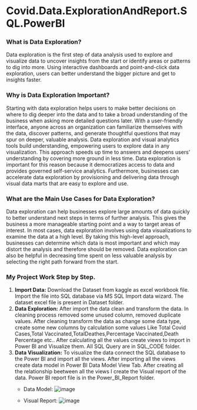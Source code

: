 # Covid.Data.ExplorationAndReport.SQL.PowerBI

### What is Data Exploration?
Data exploration is the first step of data analysis used to explore and visualize data to uncover insights from the start or identify areas or patterns to dig into more. Using interactive dashboards and point-and-click data exploration, users can better understand the bigger picture and get to insights faster.

### Why is Data Exploration Important?
Starting with data exploration helps users to make better decisions on where to dig deeper into the data and to take a broad understanding of the business when asking more detailed questions later. With a user-friendly interface, anyone across an organization can familiarize themselves with the data, discover patterns, and generate thoughtful questions that may spur on deeper, valuable analysis.
Data exploration and visual analytics tools build understanding, empowering users to explore data in any visualization. This approach speeds up time to answers and deepens users’ understanding by covering more ground in less time. Data exploration is important for this reason because it democratizes access to data and provides governed self-service analytics. Furthermore, businesses can accelerate data exploration by provisioning and delivering data through visual data marts that are easy to explore and use.

### What are the Main Use Cases for Data Exploration?
Data exploration can help businesses explore large amounts of data quickly to better understand next steps in terms of further analysis. This gives the business a more manageable starting point and a way to target areas of interest. In most cases, data exploration involves using data visualizations to examine the data at a high level. By taking this high-level approach, businesses can determine which data is most important and which may distort the analysis and therefore should be removed. Data exploration can also be helpful in decreasing time spent on less valuable analysis by selecting the right path forward from the start.

### My Project Work Step by Step.
1. **Import Data:** Download the Dataset from kaggle as excel workbook file. Import the file into SQL database via MS SQL Import data wizard. The dataset excel file is present in Dataset folder.
2. **Data Exploration:** After import the data clean and transform the data. In cleaning process removed some unused column, removed duplicate values. After cleaning transform the data as change some data type, create some new columns by calculation some values Like Total Covid Cases,Total Vaccinated,TotalDeathes,Percentage Vaccinated,Death Percentage etc.. After calculating all the values create views to import in Power BI and Visualize them. All SQL Query are in SQL_CODE folder.
3. **Data Visualization:** To visualize the data connect the SQL database to the Power BI and import all the views. After importing all the views create data model in Power BI Data Model View Tab. After creating all the relationship beetween all the views I create the Visual report of the data. Power BI report file is in the Power_BI_Report folder.
   * Data Model:
![image](https://github.com/arijeet-pal13/Covid.Data.ExplorationAndReport.SQL.PowerBI/assets/84266230/3c493a6a-f958-400f-9130-6115df07fb49)

   * Visual Report:
![image](https://github.com/arijeet-pal13/Covid.Data.ExplorationAndReport.SQL.PowerBI/assets/84266230/b9d12f78-02bf-4917-a719-101299095b2f)
 
